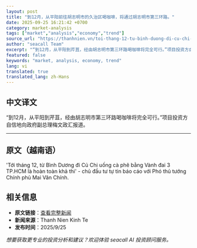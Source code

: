 ```yaml
---
layout: post
title: "到12月，从平阳前往胡志明市的久治区喝咖啡，将通过胡志明市第三环路。"
date: 2025-09-25 16:21:42 +0700
category: market-analysis
tags: ["market","analysis","economy","trend"]
source_url: "https://thanhnien.vn/toi-thang-12-tu-binh-duong-di-cu-chi-uong-ca-phe-bang-vanh-dai-3-tphcm-185250925174109264.htm"
author: "seacall Team"
excerpt: "“到12月，从平阳到芹苴，经由胡志明市第三环路喝咖啡将完全可行。”项目投资方自信地向政府副总理梅文政汇报道。..."
featured: false
keywords: "market, analysis, economy, trend"
lang: vi
translated: true
translated_lang: zh-Hans
---
```


## 中文译文

“到12月，从平阳到芹苴，经由胡志明市第三环路喝咖啡将完全可行。”项目投资方自信地向政府副总理梅文政汇报道。

---

## 原文（越南语）

'Tới th&aacute;ng 12, từ B&igrave;nh Dương đi Củ Chi uống c&agrave; ph&ecirc; bằng V&agrave;nh đai 3 TP.HCM l&agrave; ho&agrave;n to&agrave;n khả thi' - chủ đầu tư tự tin b&aacute;o c&aacute;o với Ph&oacute; thủ tướng Ch&iacute;nh phủ Mai Văn Ch&iacute;nh.

## 相关信息

- **原文链接**：[查看完整新闻](https://thanhnien.vn/toi-thang-12-tu-binh-duong-di-cu-chi-uong-ca-phe-bang-vanh-dai-3-tphcm-185250925174109264.htm)
- **新闻来源**：Thanh Nien Kinh Te
- **发布时间**：2025/9/25

*想要获取更专业的投资分析和建议？欢迎体验 seacall AI 投资顾问服务。*